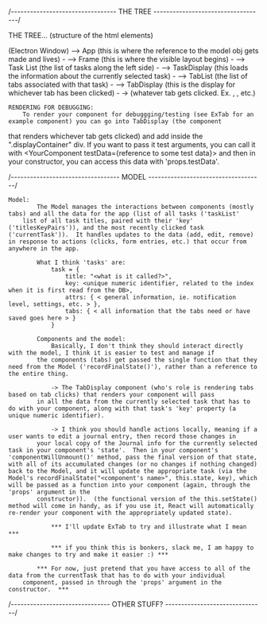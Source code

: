 /--------------------------------- THE TREE -----------------------------------/

THE TREE... (structure of the html elements)

(Electron Window)
    --> App (this is where the reference to the model obj gets made and lives)
          -
          --> Frame (this is where the visible layout begins)
                -
                --> Task List (the list of tasks along the left side)
                - 
                --> TaskDisplay (this loads the information about the currently selected task)
                        -
                        --> TabList (the list of tabs associated with that task)
                        -
                        --> TabDisplay (this is the display for whichever tab has been clicked)
                                -
                                -> (whatever tab gets clicked.  Ex. <Calendar />, <Journal />, etc.)

    RENDERING FOR DEBUGGING:
        To render your component for debuggging/testing (see ExTab for an example component) you can go into TabDisplay (the component 
that renders whichever tab gets clicked) and add <YourComponent /> inside the ".displayContainer" div.  If you want to pass it test 
arguments, you can call it with  <YourComponent testData={reference to some test data}> and then in your constructor, you can access 
this data with 'props.testData'.  


/---------------------------------- MODEL ------------------------------------/

    Model: 
            The Model manages the interactions between components (mostly tabs) and all the data for the app (list of all tasks ('taskList'
        list of all task titles, paired with their 'key' ('titlesKeyPairs')), and the most recently clicked task ('currentTask')).  It handles updates to the data (add, edit, remove) in response to actions (clicks, form entries, etc.) that occur from anywhere in the app.

            What I think 'tasks' are: 
                task = {
                    title: "<what is it called?>",
                    key: <unique numeric identifier, related to the index when it is first read from the DB>,
                    attrs: { < general information, ie. notification level, settings, etc. > },
                    tabs: { < all information that the tabs need or have saved goes here > }
                }

            Components and the model:
                Basically, I don't think they should interact directly with the model, I think it is easier to test and manage if
            the components (tabs) get passed the single function that they need from the Model ('recordFinalState()'), rather than a reference to the entire thing.

                -> The TabDisplay component (who's role is rendering tabs based on tab clicks) that renders your component will pass
            in all the data from the currently selected task that has to do with your component, along with that task's 'key' property (a unique numeric identifier).  

                -> I think you should handle actions locally, meaning if a user wants to edit a journal entry, then record those changes in
            your local copy of the Journal info for the currently selected task in your component's 'state'.  Then in your component's 'componentWillUnmount()' method, pass the final version of that state, with all of its accumulated changes (or no changes if nothing changed) back to the Model, and it will update the appropriate task (via the Model's recordFinalState("<component's name>", this.state, key), which will be passed as a function into your component (again, through the 'props' argument in the 
            constructor)).  (the functional version of the this.setState() method will come in handy, as if you use it, React will automatically re-render your component with the appropriately updated state).

                *** I'll update ExTab to try and illustrate what I mean ***

                *** if you think this is bonkers, slack me, I am happy to make changes to try and make it easier :) ***
                        
            *** For now, just pretend that you have access to all of the data from the currentTask that has to do with your individual
        component, passed in through the 'props' argument in the constructor.  ***

/------------------------------- OTHER STUFF? -------------------------------/

